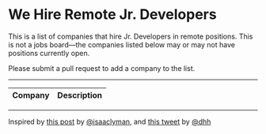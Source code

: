 # We Hire Remote Jr. Developers
This is a list of companies that hire Jr. Developers in remote positions. This is not a jobs board&mdash;the companies listed below may or may not have positions currently open.

Please submit a pull request to add a company to the list.

---

|Company|Description|
|---|---|

---
Inspired by [this post](https://dev.to/isaacandsuch/if-you-dont-hire-juniors-you-dont-deserve-seniors-48kb) by [@isaaclyman](https://github.com/isaaclyman), and [this tweet](https://twitter.com/dhh/status/1043204269770330112) by [@dhh](https://github.com/dhh)
